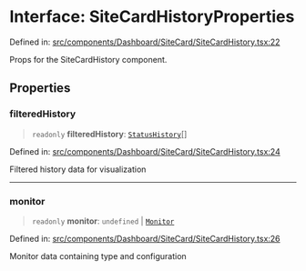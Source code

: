 # Interface: SiteCardHistoryProperties

Defined in: [src/components/Dashboard/SiteCard/SiteCardHistory.tsx:22](https://github.com/Nick2bad4u/Uptime-Watcher/blob/main/src/components/Dashboard/SiteCard/SiteCardHistory.tsx#L22)

Props for the SiteCardHistory component.

## Properties

### filteredHistory

> `readonly` **filteredHistory**: [`StatusHistory`](../../../../../../shared/types/interfaces/StatusHistory.md)[]

Defined in: [src/components/Dashboard/SiteCard/SiteCardHistory.tsx:24](https://github.com/Nick2bad4u/Uptime-Watcher/blob/main/src/components/Dashboard/SiteCard/SiteCardHistory.tsx#L24)

Filtered history data for visualization

***

### monitor

> `readonly` **monitor**: `undefined` \| [`Monitor`](../../../../../../shared/types/interfaces/Monitor.md)

Defined in: [src/components/Dashboard/SiteCard/SiteCardHistory.tsx:26](https://github.com/Nick2bad4u/Uptime-Watcher/blob/main/src/components/Dashboard/SiteCard/SiteCardHistory.tsx#L26)

Monitor data containing type and configuration

